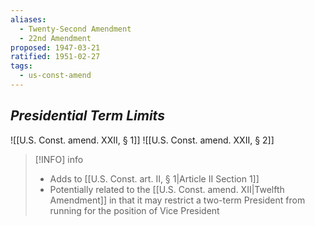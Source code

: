 ```yaml
---
aliases:
  - Twenty-Second Amendment
  - 22nd Amendment
proposed: 1947-03-21
ratified: 1951-02-27
tags:
  - us-const-amend
---
```

## *Presidential Term Limits*

![[U.S. Const. amend. XXII, § 1]]
![[U.S. Const. amend. XXII, § 2]]

> [!INFO] info
> - Adds to [[U.S. Const. art. II, § 1|Article II Section 1]]
> - Potentially related to the [[U.S. Const. amend. XII|Twelfth Amendment]] in that it may restrict a two-term President from running for the position of Vice President

